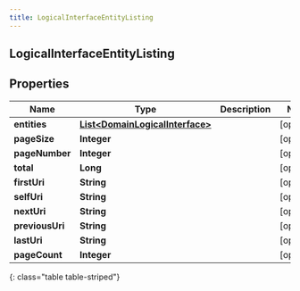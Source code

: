 ```yaml
---
title: LogicalInterfaceEntityListing
---
```


## LogicalInterfaceEntityListing

## Properties

| Name            | Type                                                                                     | Description | Notes      |
| --------------- | ---------------------------------------------------------------------------------------- | ----------- | ---------- |
| **entities**    | <!----><!---->[**List&lt;DomainLogicalInterface&gt;**](DomainLogicalInterface.md)<!----> |             | [optional] |
| **pageSize**    | <!----><!---->**Integer**<!---->                                                         |             | [optional] |
| **pageNumber**  | <!----><!---->**Integer**<!---->                                                         |             | [optional] |
| **total**       | <!----><!---->**Long**<!---->                                                            |             | [optional] |
| **firstUri**    | <!----><!---->**String**<!---->                                                          |             | [optional] |
| **selfUri**     | <!----><!---->**String**<!---->                                                          |             | [optional] |
| **nextUri**     | <!----><!---->**String**<!---->                                                          |             | [optional] |
| **previousUri** | <!----><!---->**String**<!---->                                                          |             | [optional] |
| **lastUri**     | <!----><!---->**String**<!---->                                                          |             | [optional] |
| **pageCount**   | <!----><!---->**Integer**<!---->                                                         |             | [optional] |

{: class="table table-striped"}
